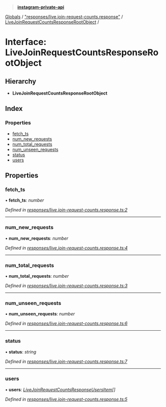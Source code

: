 > **[instagram-private-api](../README.md)**

[Globals](../README.md) / ["responses/live.join-request-counts.response"](../modules/_responses_live_join_request_counts_response_.md) / [LiveJoinRequestCountsResponseRootObject](_responses_live_join_request_counts_response_.livejoinrequestcountsresponserootobject.md) /

# Interface: LiveJoinRequestCountsResponseRootObject

## Hierarchy

* **LiveJoinRequestCountsResponseRootObject**

## Index

### Properties

* [fetch_ts](_responses_live_join_request_counts_response_.livejoinrequestcountsresponserootobject.md#fetch_ts)
* [num_new_requests](_responses_live_join_request_counts_response_.livejoinrequestcountsresponserootobject.md#num_new_requests)
* [num_total_requests](_responses_live_join_request_counts_response_.livejoinrequestcountsresponserootobject.md#num_total_requests)
* [num_unseen_requests](_responses_live_join_request_counts_response_.livejoinrequestcountsresponserootobject.md#num_unseen_requests)
* [status](_responses_live_join_request_counts_response_.livejoinrequestcountsresponserootobject.md#status)
* [users](_responses_live_join_request_counts_response_.livejoinrequestcountsresponserootobject.md#users)

## Properties

###  fetch_ts

• **fetch_ts**: *number*

*Defined in [responses/live.join-request-counts.response.ts:2](https://github.com/dilame/instagram-private-api/blob/3e16058/src/responses/live.join-request-counts.response.ts#L2)*

___

###  num_new_requests

• **num_new_requests**: *number*

*Defined in [responses/live.join-request-counts.response.ts:4](https://github.com/dilame/instagram-private-api/blob/3e16058/src/responses/live.join-request-counts.response.ts#L4)*

___

###  num_total_requests

• **num_total_requests**: *number*

*Defined in [responses/live.join-request-counts.response.ts:3](https://github.com/dilame/instagram-private-api/blob/3e16058/src/responses/live.join-request-counts.response.ts#L3)*

___

###  num_unseen_requests

• **num_unseen_requests**: *number*

*Defined in [responses/live.join-request-counts.response.ts:6](https://github.com/dilame/instagram-private-api/blob/3e16058/src/responses/live.join-request-counts.response.ts#L6)*

___

###  status

• **status**: *string*

*Defined in [responses/live.join-request-counts.response.ts:7](https://github.com/dilame/instagram-private-api/blob/3e16058/src/responses/live.join-request-counts.response.ts#L7)*

___

###  users

• **users**: *[LiveJoinRequestCountsResponseUsersItem](_responses_live_join_request_counts_response_.livejoinrequestcountsresponseusersitem.md)[]*

*Defined in [responses/live.join-request-counts.response.ts:5](https://github.com/dilame/instagram-private-api/blob/3e16058/src/responses/live.join-request-counts.response.ts#L5)*